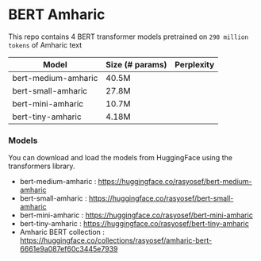 # BERT Amharic

This repo contains 4 BERT transformer models pretrained on `290 million tokens` of Amharic text

|Model|Size (# params)| Perplexity|
|-----|----|--|
|bert-medium-amharic|40.5M||
|bert-small-amharic|27.8M||
|bert-mini-amharic|10.7M||
|bert-tiny-amharic|4.18M||

### Models
You can download and load the models from HuggingFace using the transformers library.

- bert-medium-amharic : https://huggingface.co/rasyosef/bert-medium-amharic
- bert-small-amharic : https://huggingface.co/rasyosef/bert-small-amharic
- bert-mini-amharic : https://huggingface.co/rasyosef/bert-mini-amharic
- bert-tiny-amharic : https://huggingface.co/rasyosef/bert-tiny-amharic
- Amharic BERT collection : https://huggingface.co/collections/rasyosef/amharic-bert-6661e9a087ef60c3445e7939
